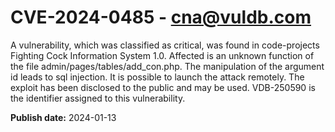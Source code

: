 # CVE-2024-0485 - cna@vuldb.com

A vulnerability, which was classified as critical, was found in code-projects Fighting Cock Information System 1.0. Affected is an unknown function of the file admin/pages/tables/add_con.php. The manipulation of the argument id leads to sql injection. It is possible to launch the attack remotely. The exploit has been disclosed to the public and may be used. VDB-250590 is the identifier assigned to this vulnerability.

**Publish date:** 2024-01-13
